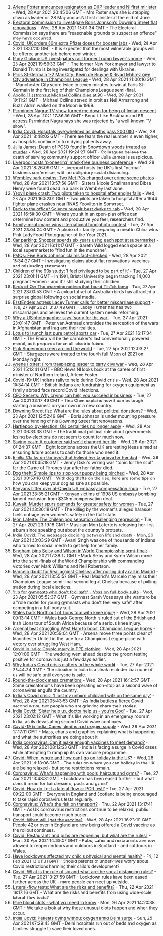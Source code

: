 1. [Arlene Foster announces resignation as DUP leader and NI first minister](https://www.bbc.co.uk/news/uk-northern-ireland-56910045) - Wed, 28 Apr 2021 20:45:06 GMT - Mrs Foster says she is stepping down as leader on 28 May and as NI first minister at the end of June.
2. [Electoral Commission to investigate Boris Johnson's Downing Street flat renovations](https://www.bbc.co.uk/news/uk-politics-56915307) - Wed, 28 Apr 2021 18:01:34 GMT - The Electoral Commission says there are "reasonable grounds to suspect an offence" may have occurred.
3. [Covid: UK orders 60m extra Pfizer doses for booster jabs](https://www.bbc.co.uk/news/uk-56921018) - Wed, 28 Apr 2021 18:07:10 GMT - It is expected that the most vulnerable groups will be offered another jab before next winter.
4. [Rudy Giuliani: US investigators raid former Trump lawyer's home](https://www.bbc.co.uk/news/world-us-canada-56921179) - Wed, 28 Apr 2021 19:59:33 GMT - The former New York mayor and lawyer to Donald Trump is being investigated for dealings with Ukraine.
5. [Paris St-Germain 1-2 Man City: Kevin de Bruyne & Riyad Mahrez give City advantage in Champions League](https://www.bbc.co.uk/sport/football/56880443) - Wed, 28 Apr 2021 21:00:16 GMT - Manchester City score twice in seven minutes to win at Paris St-Germain in the first leg of their Champions League semi-final.
6. [Apollo 11 astronaut Michael Collins dies at 90](https://www.bbc.co.uk/news/world-us-canada-56921562) - Wed, 28 Apr 2021 19:11:21 GMT - Michael Collins stayed in orbit as Neil Armstrong and Buzz Aldrin walked on the Moon in 1969.
7. [Parminder Nagra: TV show turned me down for being of Indian descent](https://www.bbc.co.uk/news/entertainment-arts-56915260) - Wed, 28 Apr 2021 17:36:56 GMT - Bend it Like Beckham and ER actress Parminder Nagra says she was rejected by "a well-known TV show".
8. [India Covid: Hospitals overwhelmed as deaths pass 200,000](https://www.bbc.co.uk/news/world-asia-56919924) - Wed, 28 Apr 2021 18:48:02 GMT - There are fears the real number is even higher, as hospitals continue to turn dying patients away.
9. [Julia James: Death of PCSO found in Snowdown woods treated as murder](https://www.bbc.co.uk/news/uk-england-kent-56916344) - Wed, 28 Apr 2021 19:24:27 GMT - Colleagues believe the death of serving community support officer Julia James is suspicious.
10. [Liverpool hosts 'pioneering' mask-free business conference](https://www.bbc.co.uk/news/business-56915697) - Wed, 28 Apr 2021 18:26:09 GMT - Liverpool hosts the UK's first "normal" business conference, with no obligatory social distancing.
11. [Wembley park deaths: Two Met PCs charged over crime scene photos](https://www.bbc.co.uk/news/uk-england-london-56916822) - Wed, 28 Apr 2021 13:57:56 GMT - Sisters Nicole Smallman and Bibaa Henry were found dead in a park in Wembley last June.
12. [Yeovil plane crash: Two pilots taken to hospital after engine fails](https://www.bbc.co.uk/news/uk-england-somerset-56920390) - Wed, 28 Apr 2021 16:52:01 GMT - Two pilots are taken to hospital after a 1944 fighter plane crashes near RNAS Yeovilton in Somerset.
13. [Back to the office? Science reveals best desks to nab](https://www.bbc.co.uk/news/health-56886313) - Wed, 28 Apr 2021 16:58:30 GMT - Where you sit in an open-plan office can determine how content and productive you feel, researchers find.
14. [Family-meal image wins international food photo contest](https://www.bbc.co.uk/news/in-pictures-56820167) - Tue, 27 Apr 2021 23:04:24 GMT - A photo of a family preparing a meal in China wins Pink Lady Food Photographer of the Year 2021.
15. [Car parking: Shopper spends six years using each spot at supermarket](https://www.bbc.co.uk/news/uk-england-london-56916050) - Wed, 28 Apr 2021 16:11:17 GMT - Gareth Wild logged each space at a local supermarket to "find fun in the mundane".
16. [PMQs: Five Boris Johnson claims fact-checked](https://www.bbc.co.uk/news/56915918) - Wed, 28 Apr 2021 15:34:27 GMT - Investigating claims about flat renovations, vaccines and misleading statements.
17. [Children of the 90s study: 'I feel privileged to be part of it'](https://www.bbc.co.uk/news/uk-56901164) - Tue, 27 Apr 2021 23:01:11 GMT - In 1991, Bristol University began tracking 14,000 pregnant women - and it's still studying their children.
18. [Birds of Oz: The charming natives that found TikTok fame](https://www.bbc.co.uk/news/world-australia-56883027) - Tue, 27 Apr 2021 23:00:53 GMT - A colourful set of Australian birds has attracted a surprise global following on social media.
19. [EastEnders actress Lacey Turner calls for better miscarriage support](https://www.bbc.co.uk/news/uk-56904891) - Tue, 27 Apr 2021 13:37:49 GMT - Lacey Turner has has two miscarriages and believes the current system needs reforming.
20. [Why a US photographer says 'sorry for the war'](https://www.bbc.co.uk/news/world-us-canada-56859337) - Tue, 27 Apr 2021 23:01:47 GMT - Peter van Agtmael chronicles the perception of the wars in Afghanistan and Iraq and their realities.
21. [Lotus to launch last pure petrol sports car](https://www.bbc.co.uk/news/business-56906504) - Tue, 27 Apr 2021 16:17:04 GMT - The Emira will be the carmaker's last conventionally powered model, as it prepares for an all-electric future.
22. [Pink Supermoon seen around the world](https://www.bbc.co.uk/news/in-pictures-56900164) - Tue, 27 Apr 2021 12:03:27 GMT - Stargazers were treated to the fourth full Moon of 2021 on Monday night.
23. [Arlene Foster: From trailblazing leader to party civil war](https://www.bbc.co.uk/news/uk-northern-ireland-38320780) - Wed, 28 Apr 2021 15:12:41 GMT - BBC News NI looks back at the career of first minister of Northern Ireland, Arlene Foster.
24. [Covid-19: UK Indians rally to help during Covid crisis](https://www.bbc.co.uk/news/uk-56909285) - Wed, 28 Apr 2021 10:34:14 GMT - British Indians are fundraising for oxygen equipment as family abroad face record Covid infections.
25. [CEO Secrets: Why crying can help you succeed in business](https://www.bbc.co.uk/news/business-56683783) - Tue, 27 Apr 2021 23:17:49 GMT - Tina Chen explains how it can be tough starting a business on your own in a new country.
26. [Downing Street flat: What are the rules about political donations?](https://www.bbc.co.uk/news/uk-politics-56893165) - Wed, 28 Apr 2021 12:52:49 GMT - Boris Johnson is under mounting pressure over the funding of his Downing Street flat renovations.
27. [Hartlepool by-election: Old certainties no longer apply](https://www.bbc.co.uk/news/uk-politics-56859750) - Wed, 28 Apr 2021 06:33:38 GMT - The traditional political rule about governments losing by-elections do not seem to count for much now.
28. [Saving cash: A customer said we'd changed her life](https://www.bbc.co.uk/news/business-56892375) - Wed, 28 Apr 2021 07:24:37 GMT - Eight locations across the UK are testing ideas aimed at ensuring future access to cash for those who need it.
29. [Emilia Clarke on the book that helped her to grieve for her dad](https://www.bbc.co.uk/news/entertainment-arts-56843499) - Wed, 28 Apr 2021 01:45:18 GMT - Jenny Diski's writing was "tonic for the soul" for the Game of Thrones star after her father died.
30. [Dog theft: Simple tips to stop your puppy being pinched](https://www.bbc.co.uk/news/newsbeat-56899774) - Wed, 28 Apr 2021 00:59:16 GMT - With dog thefts on the rise, here are some tips on how you can keep your dog as safe as possible.
31. [Kenyans bitter over al-Qaeda US embassy compensation snub](https://www.bbc.co.uk/news/world-africa-56759771) - Tue, 27 Apr 2021 23:35:21 GMT - Kenyan victims of 1998 US embassy bombing lament exclusion from $335m compensation deal.
32. [Kuwait: Murder spurs demands for greater safety for women](https://www.bbc.co.uk/news/world-middle-east-56899653) - Tue, 27 Apr 2021 23:36:18 GMT - The killing by the woman's alleged harasser fuels outrage over women's safety in the Gulf state.
33. [Mon Laferte: The Chilean pop sensation challenging repression](https://www.bbc.co.uk/news/world-latin-america-56899171) - Tue, 27 Apr 2021 23:19:18 GMT - Musician Mon Laferte is releasing her first album since speaking out about the country's protests.
34. [India Covid: The messages deciding between life and death](https://www.bbc.co.uk/news/world-asia-india-56882037) - Mon, 26 Apr 2021 23:03:29 GMT - Avani Singh was one of thousands of Indians who turned to social media to get help for her family.
35. [Bingham joins Selby and Wilson in World Championship semi-finals](https://www.bbc.co.uk/sport/snooker/56917371) - Wed, 28 Apr 2021 17:38:12 GMT - Mark Selby and Kyren Wilson move into the semi-finals of the World Championship with commanding victories over Mark Williams and Neil Robertson.
36. [Marcelo doubt for Real against Chelsea after polling duty call in Madrid](https://www.bbc.co.uk/sport/football/56915346) - Wed, 28 Apr 2021 13:55:52 GMT - Real Madrid's Marcelo may miss their Champions League semi-final second leg at Chelsea because of polling station during local elections.
37. ['It's for gymnasts who don't feel safe' - Voss on full-body suits](https://www.bbc.co.uk/sport/gymnastics/56906863) - Wed, 28 Apr 2021 05:52:37 GMT - Gymnast Sarah Voss says she wants to be a "role model for young gymnasts who don't feel very safe" after competing in a full-body suit.
38. [Wales back North out of Lions tour with knee injury](https://www.bbc.co.uk/sport/rugby-union/56913566) - Wed, 28 Apr 2021 09:13:14 GMT - Wales back George North is ruled out of the British and Irish Lions tour of South Africa because of a serious knee injury.
39. [Arsenal beat struggling West Ham to boost Champions League hopes](https://www.bbc.co.uk/sport/football/56788613) - Wed, 28 Apr 2021 20:59:04 GMT - Arsenal move three points clear of Manchester United in the race for a Champions League place with victory over struggling West Ham.
40. [Covid in India: Couple marry in PPE clothing](https://www.bbc.co.uk/news/world-asia-india-56916354) - Wed, 28 Apr 2021 12:01:09 GMT - The wedding went ahead despite the groom testing positive for coronavirus just a few days earlier.
41. [Why India's Covid crisis matters to the whole world](https://www.bbc.co.uk/news/world-asia-india-56907007) - Tue, 27 Apr 2021 23:44:24 GMT - The situation in India is a bleak reminder that none of us will be safe until everyone is safe.
42. [Round-the-clock mass cremations](https://www.bbc.co.uk/news/in-pictures-56913348) - Wed, 28 Apr 2021 16:12:57 GMT - Some crematoriums have been operating non-stop as a second wave of coronavirus engulfs the country.
43. [India's Covid crisis: 'I lost my unborn child and wife on the same day'](https://www.bbc.co.uk/news/world-asia-india-56908383) - Wed, 28 Apr 2021 05:43:53 GMT - As India battles a fierce Covid second wave, two people who are grieving share their stories.
44. [India Covid: 'Sister help us, doctor help us - you’re God'](https://www.bbc.co.uk/news/world-asia-india-56901163) - Tue, 27 Apr 2021 23:02:12 GMT - What it's like working in an emergency room in India, as its devastating second Covid wave continues.
45. [Covid-19 in India: Cases, deaths and oxygen supply](https://www.bbc.co.uk/news/world-asia-india-56891016) - Wed, 28 Apr 2021 17:17:11 GMT - Maps, charts and graphics explaining what is happening and what the authorities are doing about it.
46. [India coronavirus: Can it make enough vaccines to meet demand?](https://www.bbc.co.uk/news/world-asia-india-55571793) - Wed, 28 Apr 2021 08:12:28 GMT - India is facing a surge in Covid cases while attempting to ramp up its own vaccine programme.
47. [Covid: When, where and how can I go on holiday in the UK?](https://www.bbc.co.uk/news/explainers-52646738) - Wed, 28 Apr 2021 14:18:06 GMT - The rules on where you can holiday in the UK are being relaxed - but some restrictions remain.
48. [Coronavirus: What's happening with pools, haircuts and gyms?](https://www.bbc.co.uk/news/explainers-53349989) - Tue, 27 Apr 2021 13:48:31 GMT - Lockdown has been eased further - but what does it mean for hairdressers, pools and gyms?
49. [Covid: How do I get a lateral flow or PCR test?](https://www.bbc.co.uk/news/health-51943612) - Tue, 27 Apr 2021 09:22:00 GMT - Everyone in England and Scotland is being encouraged to take rapid coronavirus tests regularly.
50. [Coronavirus: What's the risk on transport?](https://www.bbc.co.uk/news/health-51736185) - Thu, 22 Apr 2021 13:17:41 GMT - As UK coronavirus restrictions continue to be relaxed, public transport could become much busier.
51. [Covid: When will I get the vaccine?](https://www.bbc.co.uk/news/health-55045639) - Wed, 28 Apr 2021 16:23:10 GMT - People 42 or over in England are now being offered a Covid vaccine as the rollout continues.
52. [Covid: Restaurants and pubs are reopening, but what are the rules?](https://www.bbc.co.uk/news/business-52977388) - Mon, 26 Apr 2021 14:39:57 GMT - Pubs, cafes and restaurants are now allowed to reopen indoors and outdoors in Scotland - and outdoors in Wales.
53. [Have lockdowns affected my child's physical and mental health?](https://www.bbc.co.uk/news/explainers-55936928) - Fri, 12 Feb 2021 13:01:31 GMT - Should parents of under-fives worry about Covid restrictions harming their child's development?
54. [Covid: What is the rule of six and what are the social distancing rules?](https://www.bbc.co.uk/news/uk-51506729) - Tue, 27 Apr 2021 13:27:59 GMT - Lockdown rules have been eased further across the UK - more people can meet up outside.
55. [Lateral-flow tests: What are the risks and benefits?](https://www.bbc.co.uk/news/56675624) - Thu, 22 Apr 2021 16:17:16 GMT - What are the risks and benefits from using wide-scale lateral-flow tests?
56. [Rare blood clots - what you need to know](https://www.bbc.co.uk/news/health-56674796) - Mon, 26 Apr 2021 14:23:38 GMT - We take a look at why these unusual clots happen and when they occur.
57. [India Covid: Patients dying without oxygen amid Delhi surge](https://www.bbc.co.uk/news/56876695) - Sun, 25 Apr 2021 07:29:43 GMT - Delhi hospitals run out of beds and oxygen as families struggle to save their loved ones.
